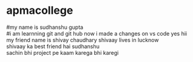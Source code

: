 # apmacollege
#my name is sudhanshu gupta
<br>
#i am learnning git and git hub
now i made a changes on vs code
yes
hii
<br>
my friend name is shivay chaudhary
shivaay lives in lucknow
<br>
shivaay ka best friend hai sudhanshu
<br>
sachin bhi project pe kaam karega 
<shikha>bhi karegi
